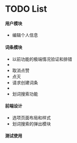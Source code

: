 # TODO List

#### 用户模块
* 编辑个人信息

#### 词条模块
* 以前功能的极端情况验证和排错
*
* 取消点赞
* 点灭
* 请求创建词条
*
* 划词搜索功能

#### 前端设计
* 选项页面布局和样式
* 划词搜索的弹出模块

#### 测试使用
